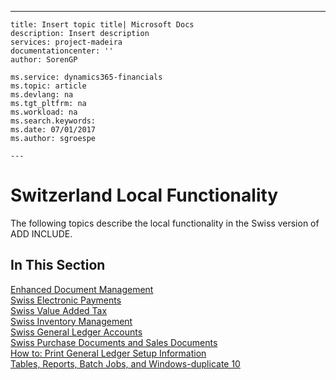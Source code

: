 ---
    title: Insert topic title| Microsoft Docs
    description: Insert description
    services: project-madeira
    documentationcenter: ''
    author: SorenGP

    ms.service: dynamics365-financials
    ms.topic: article
    ms.devlang: na
    ms.tgt_pltfrm: na
    ms.workload: na
    ms.search.keywords:
    ms.date: 07/01/2017
    ms.author: sgroespe

    ---
# Switzerland Local Functionality
The following topics describe the local functionality in the Swiss version of ADD INCLUDE<!--[!INCLUDE[navnow](../../includes/navnow_md.md)]-->.  
  
## In This Section  
 [Enhanced Document Management](../enhanced-document-management.md)  
 [Swiss Electronic Payments](../swiss-electronic-payments.md)  
  [Swiss Value Added Tax](../swiss-value-added-tax.md)  
  [Swiss Inventory Management](../swiss-inventory-management.md)  
  [Swiss General Ledger Accounts](../swiss-general-ledger-accounts.md)  
  [Swiss Purchase Documents and Sales Documents](../swiss-purchase-documents-and-sales-documents.md)  
  [How to: Print General Ledger Setup Information](../how-to-print-general-ledger-setup-information.md)  
  [Tables, Reports, Batch Jobs, and Windows-duplicate 10](../tables-reports-batch-jobs-and-windows-duplicate-10.md)